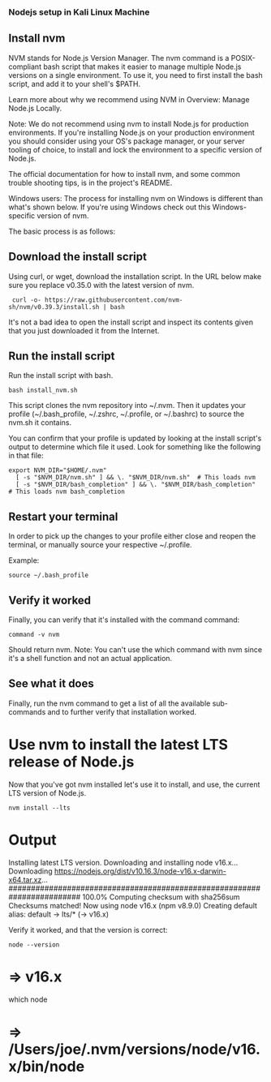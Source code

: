 ### Nodejs setup in Kali Linux Machine


## Install nvm


NVM stands for Node.js Version Manager. The nvm command is a POSIX-compliant bash script that makes it easier to manage multiple Node.js versions on a single environment. To use it, you need to first install the bash script, and add it to your shell's $PATH.

Learn more about why we recommend using NVM in Overview: Manage Node.js Locally.

Note: We do not recommend using nvm to install Node.js for production environments. If you're installing Node.js on your production environment you should consider using your OS's package manager, or your server tooling of choice, to install and lock the environment to a specific version of Node.js.

The official documentation for how to install nvm, and some common trouble shooting tips, is in the project's README.

Windows users: The process for installing nvm on Windows is different than what's shown below. If you're using Windows check out this Windows-specific version of nvm.

The basic process is as follows:

## Download the install script

Using curl, or wget, download the installation script. In the URL below make sure you replace v0.35.0 with the latest version of nvm.

```
 curl -o- https://raw.githubusercontent.com/nvm-sh/nvm/v0.39.3/install.sh | bash
```

It's not a bad idea to open the install script and inspect its contents given that you just downloaded it from the Internet.

## Run the install script

Run the install script with bash.

```
bash install_nvm.sh
```

This script clones the nvm repository into ~/.nvm. Then it updates your profile (~/.bash_profile, ~/.zshrc, ~/.profile, or ~/.bashrc) to source the nvm.sh it contains.

You can confirm that your profile is updated by looking at the install script's output to determine which file it used. Look for something like the following in that file:

```
export NVM_DIR="$HOME/.nvm"
  [ -s "$NVM_DIR/nvm.sh" ] && \. "$NVM_DIR/nvm.sh"  # This loads nvm
  [ -s "$NVM_DIR/bash_completion" ] && \. "$NVM_DIR/bash_completion"  # This loads nvm bash_completion
```
  
## Restart your terminal
In order to pick up the changes to your profile either close and reopen the terminal, or manually source your respective ~/.profile.

Example:

```
source ~/.bash_profile
```

## Verify it worked
Finally, you can verify that it's installed with the command command:

```
command -v nvm
```

Should return nvm. Note: You can't use the which command with nvm since it's a shell function and not an actual application.

## See what it does

Finally, run the nvm command to get a list of all the available sub-commands and to further verify that installation worked.

# Use nvm to install the latest LTS release of Node.js
Now that you've got nvm installed let's use it to install, and use, the current LTS version of Node.js.

```
nvm install --lts
```

# Output
Installing latest LTS version.
Downloading and installing node v16.x...
Downloading https://nodejs.org/dist/v10.16.3/node-v16.x-darwin-x64.tar.xz...
######################################################################## 100.0%
Computing checksum with sha256sum
Checksums matched!
Now using node v16.x (npm v8.9.0)
Creating default alias: default -> lts/* (-> v16.x)
<br>

Verify it worked, and that the version is correct:

```
node --version
```

# => v16.x
which node
# => /Users/joe/.nvm/versions/node/v16.x/bin/node
